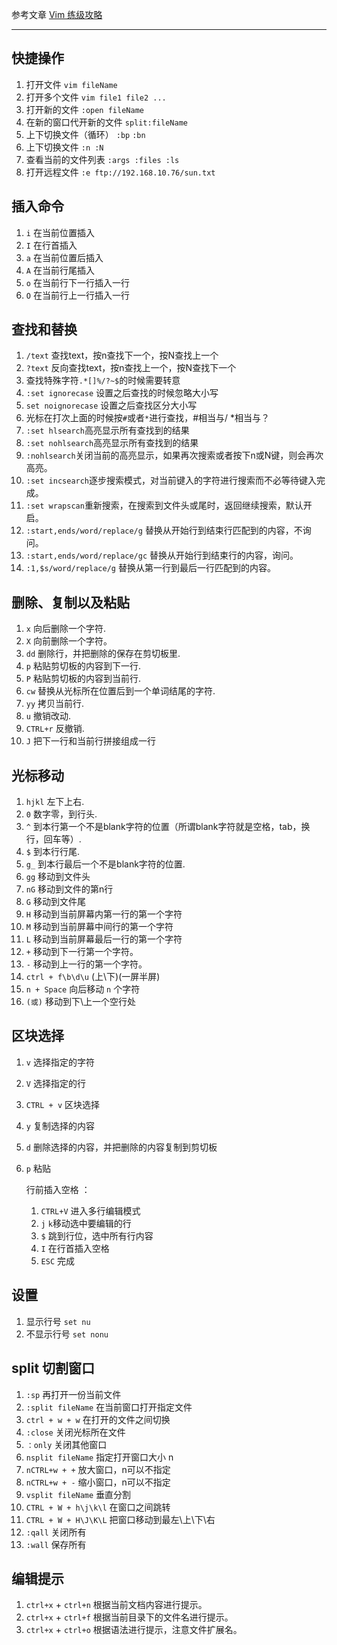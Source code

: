 参考文章 [Vim 练级攻略](http://coolshell.cn/articles/5426.html)

**********************
## 快捷操作
1. 打开文件 `vim fileName`
2. 打开多个文件 `vim file1 file2 ...`
3. 打开新的文件 `:open fileName`
4. 在新的窗口代开新的文件 `split:fileName` 
5. 上下切换文件（循环） `:bp` `:bn`
6. 上下切换文件 `:n :N`
6. 查看当前的文件列表 `:args :files :ls` 
7. 打开远程文件 `:e ftp://192.168.10.76/sun.txt`
## 插入命令
1. `i` 在当前位置插入
2. `I` 在行首插入
3. `a` 在当前位置后插入
4. `A` 在当前行尾插入
5. `o` 在当前行下一行插入一行
6. `O` 在当前行上一行插入一行
## 查找和替换
1. `/text` 查找text，按n查找下一个，按N查找上一个
2. `?text` 反向查找text，按n查找上一个，按N查找下一个
3. 查找特殊字符`.*[]%/?~$`的时候需要转意
4. `:set ignorecase` 设置之后查找的时候忽略大小写
5. `set noignorecase` 设置之后查找区分大小写
6. 光标在打次上面的时候按`#`或者`*`进行查找，#相当与/ *相当与？
7. `:set hlsearch`高亮显示所有查找到的结果
8. `:set nohlsearch`高亮显示所有查找到的结果
9. `:nohlsearch`关闭当前的高亮显示，如果再次搜索或者按下n或N键，则会再次高亮。
10. `:set incsearch`逐步搜索模式，对当前键入的字符进行搜索而不必等待键入完成。
11. `:set wrapscan`重新搜索，在搜索到文件头或尾时，返回继续搜索，默认开启。
12. `:start,ends/word/replace/g` 替换从开始行到结束行匹配到的内容，不询问。
13. `:start,ends/word/replace/gc` 替换从开始行到结束行的内容，询问。
14. `:1,$s/word/replace/g` 替换从第一行到最后一行匹配到的内容。
## 删除、复制以及粘贴
1. `x` 向后删除一个字符.
2. `X` 向前删除一个字符。
2. `dd` 删除行，并把删除的保存在剪切板里.
3. `p` 粘贴剪切板的内容到下一行.
4. `P` 粘贴剪切板的内容到当前行.
6. `cw` 替换从光标所在位置后到一个单词结尾的字符.
7. `yy` 拷贝当前行. 
8. `u` 撤销改动.
8. `CTRL+r` 反撤销.
9. `J` 把下一行和当前行拼接组成一行
## 光标移动
1. `hjkl` 左下上右.
2. `0` 数字零，到行头.
3. `^` 到本行第一个不是blank字符的位置（所谓blank字符就是空格，tab，换行，回车等）.
4. `$` 到本行行尾.
5. `g_` 到本行最后一个不是blank字符的位置.
6. `gg` 移动到文件头
7. `nG` 移动到文件的第n行
7. `G` 移动到文件尾
8. `H` 移动到当前屏幕内第一行的第一个字符
9. `M` 移动到当前屏幕中间行的第一个字符
10. `L` 移动到当前屏幕最后一行的第一个字符
11. `+` 移动到下一行第一个字符。
12. `-` 移动到上一行的第一个字符。
13. `ctrl + f\b\d\u` (上\下)(一屏半屏)
14. `n + Space` 向后移动 `n` 个字符
15. `(或)` 移动到下\上一个空行处

## 区块选择  
1. `v` 选择指定的字符
2. `V` 选择指定的行
3. `CTRL + v` 区块选择
4. `y` 复制选择的内容
5. `d` 删除选择的内容，并把删除的内容复制到剪切板
6. `p` 粘贴

    行前插入空格 ： 

	 1. `CTRL+V` 进入多行编辑模式
	 2. `j` `k`移动选中要编辑的行
	 3. `$` 跳到行位，选中所有行内容
	 4. `I` 在行首插入空格
	 5. `ESC` 完成

## 设置
1. 显示行号 `set nu`
2. 不显示行号 `set nonu`

## split 切割窗口
1. `:sp` 再打开一份当前文件
2. `:split fileName` 在当前窗口打开指定文件
3. `ctrl + w + w` 在打开的文件之间切换
3. `:close` 关闭光标所在文件
4. `：only` 关闭其他窗口
4. `nsplit fileName` 指定打开窗口大小 n
5. `nCTRL+w + +` 放大窗口，n可以不指定
6. `nCTRL+w + -` 缩小窗口，n可以不指定
7. `vsplit fileName` 垂直分割
8. `CTRL + W + h\j\k\l` 在窗口之间跳转
9. `CTRL + W + H\J\K\L` 把窗口移动到最左\上\下\右
9. `:qall` 关闭所有
10. `:wall` 保存所有
  
## 编辑提示
1. `ctrl+x` + `ctrl+n` 根据当前文档内容进行提示。
2. `ctrl+x` + `ctrl+f` 根据当前目录下的文件名进行提示。
3. `ctrl+x` + `ctrl+o` 根据语法进行提示，注意文件扩展名。 
